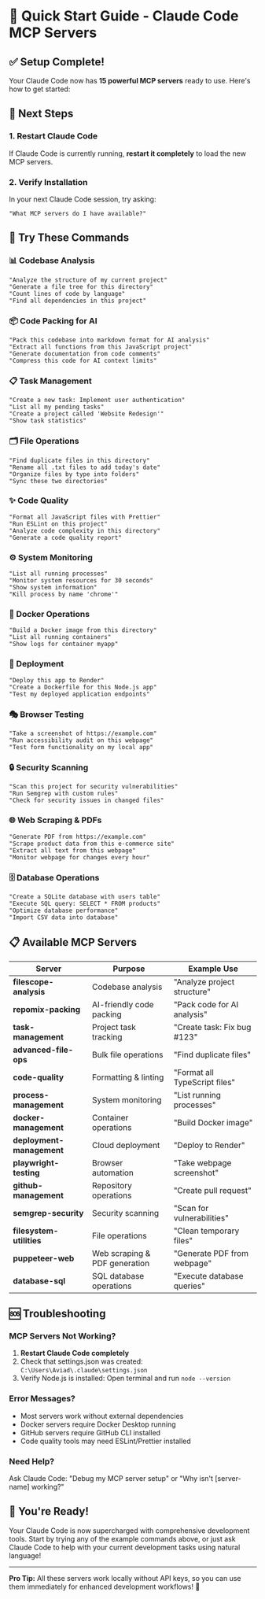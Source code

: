 # 🚀 Quick Start Guide - Claude Code MCP Servers

## ✅ Setup Complete!

Your Claude Code now has **15 powerful MCP servers** ready to use. Here's how to get started:

## 🔄 Next Steps

### 1. Restart Claude Code
If Claude Code is currently running, **restart it completely** to load the new MCP servers.

### 2. Verify Installation
In your next Claude Code session, try asking:
```
"What MCP servers do I have available?"
```

## 🎯 Try These Commands

### 📊 Codebase Analysis
```
"Analyze the structure of my current project"
"Generate a file tree for this directory"
"Count lines of code by language"
"Find all dependencies in this project"
```

### 📦 Code Packing for AI
```
"Pack this codebase into markdown format for AI analysis"
"Extract all functions from this JavaScript project"
"Generate documentation from code comments"
"Compress this code for AI context limits"
```

### 📋 Task Management
```
"Create a new task: Implement user authentication"
"List all my pending tasks"
"Create a project called 'Website Redesign'"
"Show task statistics"
```

### 🗂️ File Operations
```
"Find duplicate files in this directory"
"Rename all .txt files to add today's date"
"Organize files by type into folders"
"Sync these two directories"
```

### ✨ Code Quality
```
"Format all JavaScript files with Prettier"
"Run ESLint on this project"
"Analyze code complexity in this directory"
"Generate a code quality report"
```

### ⚙️ System Monitoring
```
"List all running processes"
"Monitor system resources for 30 seconds"
"Show system information"
"Kill process by name 'chrome'"
```

### 🐳 Docker Operations
```
"Build a Docker image from this directory"
"List all running containers"
"Show logs for container myapp"
```

### 🚀 Deployment
```
"Deploy this app to Render"
"Create a Dockerfile for this Node.js app"
"Test my deployed application endpoints"
```

### 🎭 Browser Testing
```
"Take a screenshot of https://example.com"
"Run accessibility audit on this webpage"
"Test form functionality on my local app"
```

### 🔒 Security Scanning
```
"Scan this project for security vulnerabilities"
"Run Semgrep with custom rules"
"Check for security issues in changed files"
```

### 🌐 Web Scraping & PDFs
```
"Generate PDF from https://example.com"
"Scrape product data from this e-commerce site"
"Extract all text from this webpage"
"Monitor webpage for changes every hour"
```

### 🗄️ Database Operations
```
"Create a SQLite database with users table"
"Execute SQL query: SELECT * FROM products"
"Optimize database performance"
"Import CSV data into database"
```

## 📋 Available MCP Servers

| Server | Purpose | Example Use |
|--------|---------|-------------|
| **filescope-analysis** | Codebase analysis | "Analyze project structure" |
| **repomix-packing** | AI-friendly code packing | "Pack code for AI analysis" |
| **task-management** | Project task tracking | "Create task: Fix bug #123" |
| **advanced-file-ops** | Bulk file operations | "Find duplicate files" |
| **code-quality** | Formatting & linting | "Format all TypeScript files" |
| **process-management** | System monitoring | "List running processes" |
| **docker-management** | Container operations | "Build Docker image" |
| **deployment-management** | Cloud deployment | "Deploy to Render" |
| **playwright-testing** | Browser automation | "Take webpage screenshot" |
| **github-management** | Repository operations | "Create pull request" |
| **semgrep-security** | Security scanning | "Scan for vulnerabilities" |
| **filesystem-utilities** | File operations | "Clean temporary files" |
| **puppeteer-web** | Web scraping & PDF generation | "Generate PDF from webpage" |
| **database-sql** | SQL database operations | "Execute database queries" |

## 🆘 Troubleshooting

### MCP Servers Not Working?
1. **Restart Claude Code completely**
2. Check that settings.json was created: `C:\Users\Aviad\.claude\settings.json`
3. Verify Node.js is installed: Open terminal and run `node --version`

### Error Messages?
- Most servers work without external dependencies
- Docker servers require Docker Desktop running
- GitHub servers require GitHub CLI installed
- Code quality tools may need ESLint/Prettier installed

### Need Help?
Ask Claude Code: "Debug my MCP server setup" or "Why isn't [server-name] working?"

## 🎉 You're Ready!

Your Claude Code is now supercharged with comprehensive development tools. Start by trying any of the example commands above, or just ask Claude Code to help with your current development tasks using natural language!

---

**Pro Tip:** All these servers work locally without API keys, so you can use them immediately for enhanced development workflows! 🚀